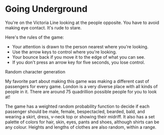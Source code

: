 # Going Underground

You're on the Victoria Line looking at the people opposite. You have to avoid making eye contact. It's rude to stare.

Here's the rules of the game:

- Your attention is drawn to the person nearest where you're looking.
- Use the arrow keys to control where you're looking.
- Your bounce back if you move it to the edge of what you can see.
- If you don't press an arrow key for five seconds, you lose control.

Random character generation

My favorite part about making this game was making a different cast of passengers for every game. London is a very diverse place with all kinds of people in it. There are around 75 quadrillion possible people for you to look at!

The game has a weighted random probability function to decide if each passenger should be male, female, bespectacled, bearded, bald, and wearing a skirt, dress, v-neck top or showing their midriff. It also has a set palette of colors for hair, skin, eyes, pants and shoes, although shirts can be any colour. Heights and lengths of clothes are also random, within a range.
